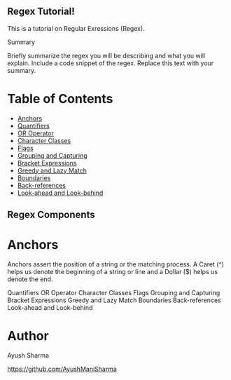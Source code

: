 ## Regex Tutorial!

This is a tutorial on Regular Exressions (Regex).

Summary

Briefly summarize the regex you will be describing and what you will explain. Include a code snippet of the regex. Replace this text with your summary.
# Table of Contents

   * [Anchors]()
   * [Quantifiers]()
   * [OR Operator]()
   * [Character Classes]()
   * [Flags]()
   * [Grouping and Capturing]()
   * [Bracket Expressions]()
   * [Greedy and Lazy Match]()
   * [Boundaries]()
   * [Back-references]()
   * [Look-ahead and Look-behind]()

## Regex Components
# Anchors
Anchors assert the position of a string or the matching process. A Caret (^) helps us denote the beginning of a string or line and a Dollar ($) helps us denote the end.

Quantifiers
OR Operator
Character Classes
Flags
Grouping and Capturing
Bracket Expressions
Greedy and Lazy Match
Boundaries
Back-references
Look-ahead and Look-behind

# Author
Ayush Sharma

https://github.com/AyushManiSharma
